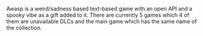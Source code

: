 Awasp is a weird/sadness based text-based game with an open API and a spooky vibe as a gift added to it. There are currently 5 games which 4 of them are unavailable DLCs and the main game which has the same name of the collection.

